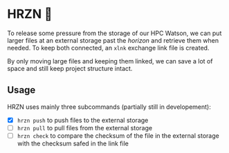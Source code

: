 # HRZN 🌅

To release some pressure from the storage of our HPC Watson, we can put larger
files at an external storage past the *horizon* and retrieve them when needed.
To keep both connected, an `xlnk` exchange link file is created.

By only moving large files and keeping them linked, we can save a lot of space
and still keep project structure intact.

## Usage

HRZN uses mainly three subcommands (partially still in developement):

- [x] `hrzn push` to push files to the external storage
- [ ] `hrzn pull` to pull files from the external storage
- [ ] `hrzn check` to compare the checksum of the file in the external storage with
  the checksum safed in the link file
